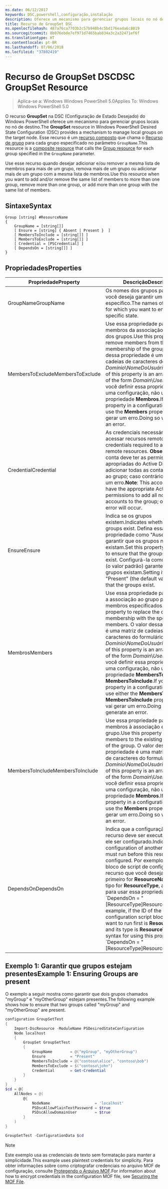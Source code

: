 ```yaml
---
ms.date: 06/12/2017
keywords: DSC,powershell,configuração,instalação
description: Oferece um mecanismo para gerenciar grupos locais no nó de destino.
title: Recurso de GroupSet DSC
ms.openlocfilehash: 487a76ca7703b2c57b940b4c5bd176eada6c8019
ms.sourcegitcommit: 8b076ebde7ef971d7465bab834a3c2a32471ef6f
ms.translationtype: HT
ms.contentlocale: pt-BR
ms.lasthandoff: 07/06/2018
ms.locfileid: "37892419"
---
```

# <a name="dsc-groupset-resource"></a><span data-ttu-id="93edf-104">Recurso de GroupSet DSC</span><span class="sxs-lookup"><span data-stu-id="93edf-104">DSC GroupSet Resource</span></span>

> <span data-ttu-id="93edf-105">Aplica-se a: Windows Windows PowerShell 5.0</span><span class="sxs-lookup"><span data-stu-id="93edf-105">Applies To: Windows Windows PowerShell 5.0</span></span>

<span data-ttu-id="93edf-106">O recurso **GroupSet** na DSC (Configuração de Estado Desejado) do Windows PowerShell oferece um mecanismo para gerenciar grupos locais no nó de destino.</span><span class="sxs-lookup"><span data-stu-id="93edf-106">The **GroupSet** resource in Windows PowerShell Desired State Configuration (DSC) provides a mechanism to manage local groups on the target node.</span></span> <span data-ttu-id="93edf-107">Esse recurso é um [recurso composto](authoringResourceComposite.md) que chama o [Recurso de grupo](groupResource.md) para cada grupo especificado no parâmetro `GroupName`.</span><span class="sxs-lookup"><span data-stu-id="93edf-107">This resource is a [composite resource](authoringResourceComposite.md) that calls the [Group resource](groupResource.md) for each group specified in the `GroupName` parameter.</span></span>

<span data-ttu-id="93edf-108">Use esse recurso quando desejar adicionar e/ou remover a mesma lista de membros para mais de um grupo, remova mais de um grupo ou adicionar mais de um grupo com a mesma lista de membros.</span><span class="sxs-lookup"><span data-stu-id="93edf-108">Use this resource when you want to add and/or remove the same list of members to more than one group, remove more than one group, or add more than one group with the same list of members.</span></span>

## <a name="syntax"></a><span data-ttu-id="93edf-109">Sintaxe</span><span class="sxs-lookup"><span data-stu-id="93edf-109">Syntax</span></span>

```
Group [string] #ResourceName
{
    GroupName = [string[]]
    [ Ensure = [string] { Absent | Present }  ]
    [ MembersToInclude = [string[]] ]
    [ MembersToExclude = [string[]] ]
    [ Credential = [PSCredential] ]
    [ DependsOn = [string[]] ]
}
```

## <a name="properties"></a><span data-ttu-id="93edf-110">Propriedades</span><span class="sxs-lookup"><span data-stu-id="93edf-110">Properties</span></span>

|  <span data-ttu-id="93edf-111">Propriedade</span><span class="sxs-lookup"><span data-stu-id="93edf-111">Property</span></span>  |  <span data-ttu-id="93edf-112">Descrição</span><span class="sxs-lookup"><span data-stu-id="93edf-112">Description</span></span>   |
|---|---|
| <span data-ttu-id="93edf-113">GroupName</span><span class="sxs-lookup"><span data-stu-id="93edf-113">GroupName</span></span>| <span data-ttu-id="93edf-114">Os nomes dos grupos para os quais você deseja garantir um estado específico.</span><span class="sxs-lookup"><span data-stu-id="93edf-114">The names of the groups for which you want to ensure a specific state.</span></span>|
| <span data-ttu-id="93edf-115">MembersToExclude</span><span class="sxs-lookup"><span data-stu-id="93edf-115">MembersToExclude</span></span>| <span data-ttu-id="93edf-116">Use essa propriedade para remover membros da associação existente dos grupos.</span><span class="sxs-lookup"><span data-stu-id="93edf-116">Use this property to remove members from the existing membership of the groups.</span></span> <span data-ttu-id="93edf-117">O valor dessa propriedade é uma matriz de cadeias de caracteres do formulário *Domínio*\\*NomeDoUsuário*.</span><span class="sxs-lookup"><span data-stu-id="93edf-117">The value of this property is an array of strings of the form *Domain*\\*UserName*.</span></span> <span data-ttu-id="93edf-118">Se você definir essa propriedade em uma configuração, não use a propriedade **Membros**.</span><span class="sxs-lookup"><span data-stu-id="93edf-118">If you set this property in a configuration, do not use the **Members** property.</span></span> <span data-ttu-id="93edf-119">Isso vai gerar um erro.</span><span class="sxs-lookup"><span data-stu-id="93edf-119">Doing so will generate an error.</span></span>|
| <span data-ttu-id="93edf-120">Credential</span><span class="sxs-lookup"><span data-stu-id="93edf-120">Credential</span></span>| <span data-ttu-id="93edf-121">As credenciais necessárias para acessar recursos remotos.</span><span class="sxs-lookup"><span data-stu-id="93edf-121">The credentials required to access remote resources.</span></span> <span data-ttu-id="93edf-122">**Observação**: essa conta deve ter as permissões apropriadas do Active Directory para adicionar todas as contas não locais ao grupo; caso contrário, ocorrerá um erro.</span><span class="sxs-lookup"><span data-stu-id="93edf-122">**Note**: This account must have the appropriate Active Directory permissions to add all non-local accounts to the group; otherwise, an error will occur.</span></span>
| <span data-ttu-id="93edf-123">Ensure</span><span class="sxs-lookup"><span data-stu-id="93edf-123">Ensure</span></span>| <span data-ttu-id="93edf-124">Indica se os grupos existem.</span><span class="sxs-lookup"><span data-stu-id="93edf-124">Indicates whether the groups exist.</span></span> <span data-ttu-id="93edf-125">Defina essa propriedade como "Ausente" para garantir que os grupos não existam.</span><span class="sxs-lookup"><span data-stu-id="93edf-125">Set this property to "Absent" to ensure that the groups do not exist.</span></span> <span data-ttu-id="93edf-126">Configurá-la como "Present" (o valor padrão) garante que os grupos existam.</span><span class="sxs-lookup"><span data-stu-id="93edf-126">Setting it to "Present" (the default value) ensures that the groups exist.</span></span>|
| <span data-ttu-id="93edf-127">Membros</span><span class="sxs-lookup"><span data-stu-id="93edf-127">Members</span></span>| <span data-ttu-id="93edf-128">Use essa propriedade para substituir a associação ao grupo pelos membros especificados.</span><span class="sxs-lookup"><span data-stu-id="93edf-128">Use this property to replace the current group membership with the specified members.</span></span> <span data-ttu-id="93edf-129">O valor dessa propriedade é uma matriz de cadeias de caracteres do formulário *Domínio*\\*NomeDoUsuário*.</span><span class="sxs-lookup"><span data-stu-id="93edf-129">The value of this property is an array of strings of the form *Domain*\\*UserName*.</span></span> <span data-ttu-id="93edf-130">Se você definir essa propriedade em uma configuração, não use a propriedade **MembersToExclude** ou **MembersToInclude**.</span><span class="sxs-lookup"><span data-stu-id="93edf-130">If you set this property in a configuration, do not use either the **MembersToExclude** or **MembersToInclude** property.</span></span> <span data-ttu-id="93edf-131">Isso vai gerar um erro.</span><span class="sxs-lookup"><span data-stu-id="93edf-131">Doing so will generate an error.</span></span>|
| <span data-ttu-id="93edf-132">MembersToInclude</span><span class="sxs-lookup"><span data-stu-id="93edf-132">MembersToInclude</span></span>| <span data-ttu-id="93edf-133">Use essa propriedade para adicionar membros à associação existente do grupo.</span><span class="sxs-lookup"><span data-stu-id="93edf-133">Use this property to add members to the existing membership of the group.</span></span> <span data-ttu-id="93edf-134">O valor dessa propriedade é uma matriz de cadeias de caracteres do formulário *Domínio*\\*NomeDoUsuário*.</span><span class="sxs-lookup"><span data-stu-id="93edf-134">The value of this property is an array of strings of the form *Domain*\\*UserName*.</span></span> <span data-ttu-id="93edf-135">Se você definir essa propriedade em uma configuração, não use a propriedade **Membros**.</span><span class="sxs-lookup"><span data-stu-id="93edf-135">If you set this property in a configuration, do not use the **Members** property.</span></span> <span data-ttu-id="93edf-136">Isso vai gerar um erro.</span><span class="sxs-lookup"><span data-stu-id="93edf-136">Doing so will generate an error.</span></span>|
| <span data-ttu-id="93edf-137">DependsOn</span><span class="sxs-lookup"><span data-stu-id="93edf-137">DependsOn</span></span> | <span data-ttu-id="93edf-138">Indica que a configuração de outro recurso deve ser executada antes de ele ser configurado.</span><span class="sxs-lookup"><span data-stu-id="93edf-138">Indicates that the configuration of another resource must run before this resource is configured.</span></span> <span data-ttu-id="93edf-139">Por exemplo, se a ID do bloco de script de configuração do recurso que você deseja executar primeiro for __ResourceName__ e seu tipo for __ResourceType__, a sintaxe para usar essa propriedade será \`DependsOn = "[ResourceType]ResourceName"\`\`.</span><span class="sxs-lookup"><span data-stu-id="93edf-139">For example, if the ID of the resource configuration script block that you want to run first is __ResourceName__ and its type is __ResourceType__, the syntax for using this property is \`DependsOn = "[ResourceType]ResourceName"\`\`.</span></span>|

## <a name="example-1-ensuring-groups-are-present"></a><span data-ttu-id="93edf-140">Exemplo 1: Garantir que grupos estejam presentes</span><span class="sxs-lookup"><span data-stu-id="93edf-140">Example 1: Ensuring Groups are present</span></span>

<span data-ttu-id="93edf-141">O exemplo a seguir mostra como garantir que dois grupos chamados "myGroup" e "myOtherGroup" estejam presentes.</span><span class="sxs-lookup"><span data-stu-id="93edf-141">The following example shows how to ensure that two groups called "myGroup" and "myOtherGroup" are present.</span></span>

```powershell
configuration GroupSetTest
{
    Import-DscResource -ModuleName PSDesiredStateConfiguration
    Node localhost
    {
        GroupSet GroupSetTest
        {
            GroupName        = @("myGroup", "myOtherGroup")
            Ensure           = "Present"
            MembersToInclude = @("contoso\alice", "contoso\bob")
            MembersToExclude = $("contoso\john")
            Credential       = Get-Credential
        }
    }
}
$cd = @{
    AllNodes = @(
        @{
            NodeName                    = 'localhost'
            PSDscAllowPlainTextPassword = $true
            PSDscAllowDomainUser        = $true
        }
    )
}

GroupSetTest -ConfigurationData $cd
```

> [!NOTE] 
> <span data-ttu-id="93edf-142">Este exemplo usa as credenciais de texto sem formatação para manter a simplicidade.</span><span class="sxs-lookup"><span data-stu-id="93edf-142">This example uses plaintext credentials for simplicity.</span></span> <span data-ttu-id="93edf-143">Para obter informações sobre como criptografar credenciais no arquivo MOF de configuração, consulte [Protegendo o Arquivo MOF](secureMOF.md).</span><span class="sxs-lookup"><span data-stu-id="93edf-143">For information about how to encrypt credentials in the configuration MOF file, see [Securing the MOF File](secureMOF.md).</span></span>
